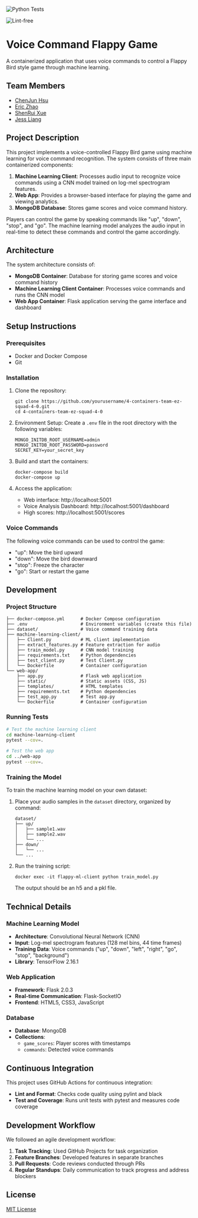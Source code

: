 ![Python Tests](https://github.com/Junpapadiamond/https://github.com/software-students-spring2025/4-containers-team-ez-squad-4-0/actions/workflows/pytest-ci.yml/badge.svg)

![Lint-free](https://github.com/nyu-software-engineering/containerized-app-exercise/actions/workflows/lint.yml/badge.svg)

# Voice Command Flappy Game


A containerized application that uses voice commands to control a Flappy Bird style game through machine learning.

## Team Members

- [ChenJun Hsu](https://github.com/username1)
- [Eric Zhao](https://github.com/username2)
- [ShenRui Xue](https://github.com/username3)
- [Jess Liang](https://github.com/username3)

## Project Description

This project implements a voice-controlled Flappy Bird game using machine learning for voice command recognition. The system consists of three main containerized components:

1. **Machine Learning Client**: Processes audio input to recognize voice commands using a CNN model trained on log-mel spectrogram features.
2. **Web App**: Provides a browser-based interface for playing the game and viewing analytics.
3. **MongoDB Database**: Stores game scores and voice command history.

Players can control the game by speaking commands like "up", "down", "stop", and "go". The machine learning model analyzes the audio input in real-time to detect these commands and control the game accordingly.

## Architecture

The system architecture consists of:

- **MongoDB Container**: Database for storing game scores and voice command history
- **Machine Learning Client Container**: Processes voice commands and runs the CNN model
- **Web App Container**: Flask application serving the game interface and dashboard

## Setup Instructions

### Prerequisites

- Docker and Docker Compose
- Git

### Installation

1. Clone the repository:
   ```
   git clone https://github.com/yourusername/4-containers-team-ez-squad-4-0.git
   cd 4-containers-team-ez-squad-4-0
   ```

2. Environment Setup:
   Create a `.env` file in the root directory with the following variables:
   ```
   MONGO_INITDB_ROOT_USERNAME=admin
   MONGO_INITDB_ROOT_PASSWORD=password
   SECRET_KEY=your_secret_key
   ```

3. Build and start the containers:
   ```
   docker-compose build
   docker-compose up
   ```

4. Access the application:
   - Web interface: http://localhost:5001
   - Voice Analysis Dashboard: http://localhost:5001/dashboard
   - High scores: http://localhost:5001/scores

### Voice Commands

The following voice commands can be used to control the game:
- "up": Move the bird upward
- "down": Move the bird downward
- "stop": Freeze the character
- "go": Start or restart the game

## Development

### Project Structure

```
├── docker-compose.yml      # Docker Compose configuration
├── .env                    # Environment variables (create this file)
├── dataset/                # Voice command training data
├── machine-learning-client/
│   ├── Client.py           # ML client implementation
│   ├── extract_features.py # Feature extraction for audio
│   ├── train_model.py      # CNN model training
│   ├── requirements.txt    # Python dependencies
│   ├── test_client.py      # Test Client.py
│   └── Dockerfile          # Container configuration
└── web-app/
    ├── app.py              # Flask web application
    ├── static/             # Static assets (CSS, JS)
    ├── templates/          # HTML templates
    ├── requirements.txt    # Python dependencies
    ├── test_app.py         # Test app.py
    └── Dockerfile          # Container configuration
```

### Running Tests

```bash
# Test the machine learning client
cd machine-learning-client
pytest --cov=.

# Test the web app
cd ../web-app
pytest --cov=.
```

### Training the Model

To train the machine learning model on your own dataset:

1. Place your audio samples in the `dataset` directory, organized by command:
   ```
   dataset/
   ├── up/
   │   ├── sample1.wav
   │   ├── sample2.wav
   │   └── ...
   ├── down/
   │   └── ...
   └── ...
   ```

2. Run the training script:
   ```
   docker exec -it flappy-ml-client python train_model.py
   ```
   The output should be an h5 and a pkl file.
## Technical Details

### Machine Learning Model

- **Architecture**: Convolutional Neural Network (CNN)
- **Input**: Log-mel spectrogram features (128 mel bins, 44 time frames)
- **Training Data**: Voice commands ("up", "down", "left", "right", "go", "stop", "background")
- **Library**: TensorFlow 2.16.1

### Web Application

- **Framework**: Flask 2.0.3
- **Real-time Communication**: Flask-SocketIO
- **Frontend**: HTML5, CSS3, JavaScript

### Database

- **Database**: MongoDB
- **Collections**:
  - `game_scores`: Player scores with timestamps
  - `commands`: Detected voice commands

## Continuous Integration

This project uses GitHub Actions for continuous integration:

- **Lint and Format**: Checks code quality using pylint and black
- **Test and Coverage**: Runs unit tests with pytest and measures code coverage

## Development Workflow

We followed an agile development workflow:

1. **Task Tracking**: Used GitHub Projects for task organization
2. **Feature Branches**: Developed features in separate branches
3. **Pull Requests**: Code reviews conducted through PRs
4. **Regular Standups**: Daily communication to track progress and address blockers

## License

[MIT License](LICENSE)
